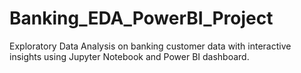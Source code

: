 # Banking_EDA_PowerBI_Project
Exploratory Data Analysis on banking customer data with interactive insights using Jupyter Notebook and Power BI dashboard. 
